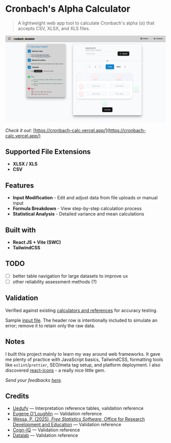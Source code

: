 # Cronbach's Alpha Calculator

> A lightweight web app tool to calculate Cronbach's alpha (α) that accepts CSV, XLSX, and XLS files.

<p align="center">
 <img src="lp.png" alt="comparison image" />
</p>

*Check it out:* [https://cronbach-calc.vercel.app/](https://cronbach-calc.vercel.app/)

## Supported File Extensions

- **XLSX / XLS**
- **CSV**

## Features

- **Input Modification** - Edit and adjust data from file uploads or manual input
- **Formula Breakdown** - View step-by-step calculation process
- **Statistical Analysis** - Detailed variance and mean calculations

## Built with

- **React JS + Vite (SWC)**
- **TailwindCSS**

## TODO

- [ ] better table navigation for large datasets to improve ux
- [ ] other reliability assessment methods (?)

## Validation

Verified against existing <a href="https://www.canva.com/design/DAGv_1uZTjU/5WjqaU-uwj2cLHTULlKvFQ/view?utm_content=DAGv_1uZTjU&utm_campaign=designshare&utm_medium=link2&utm_source=uniquelinks&utlId=ha097b70846" target="_blank" rel="noopener noreferrer">calculators and references</a> for accuracy testing.

Sample [input file](./sample.xlsx). The header row is intentionally included to simulate an error; remove it to retain only the raw data.

## Notes

I built this project mainly to learn my way around web frameworks. It gave me plenty of practice with JavaScript basics, TailwindCSS, formatting tools like `eslint`/`prettier`, SEO/meta tag setup, and platform deployment. I also discovered [react-icons](https://react-icons.github.io/react-icons/) - a really nice little gem. 

*Send your feedbacks <a href="https://tally.so/r/m6BXP5" target="_blank" rel="noopener noreferrer">here</a>.*

## Credits

- [Uedufy](https://uedufy.com/how-to-calculate-cronbachs-alpha-in-excel/) — Interpretation reference tables, validation reference
- [Eugene O'Loughlin](https://youtu.be/Hgf22LMcOHc) — Validation reference  
- [Wessa, P. (2025), *Free Statistics Software*, Office for Research Development and Education](https://www.wessa.net/rwasp_cronbach.wasp#cite) — Validation reference  
- [Cogn-IQ](https://www.cogn-iq.org/statistical-tools/cronbach-alpha.html) — Validation reference  
- [Datalab](https://datatab.net/statistics-calculator/reliability-analysis/cronbachs-alpha-calculator?example=Cronbachs_Alpha) — Validation reference  



